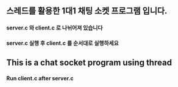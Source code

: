 ## 스레드를 활용한 1대1 채팅 소켓 프로그램 입니다.
#### server.c 와 client.c 로 나뉘어져 있습니다

#### server.c 실행 후 client.c 를 순서대로 실행하세요
               
## This is a chat socket program using thread

#### Run client.c after server.c
